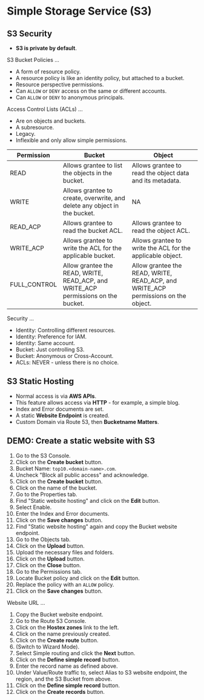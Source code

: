 # Simple Storage Service (S3)

## S3 Security

* **S3 is private by default**.

S3 Bucket Policies ...

* A form of resource policy.
* A resource policy is like an identity policy, but attached to a bucket.
* Resource perspective permissions.
* Can `ALLOW` or `DENY` access on the same or different accounts.
* Can `ALLOW` or `DENY` to anonymous principals.

Access Control Lists (ACLs) ...

* Are on objects and buckets.
* A subresource.
* Legacy.
* Inflexible and only allow simple permissions.

| Permission | Bucket | Object |
|----------------|--------|--------|
| READ | Allows grantee to list the objects in the bucket. | Allows grantee to read the object data and its metadata. |
| WRITE | Allows grantee to create, overwrite, and delete any object in the bucket. | NA |
| READ_ACP | Allows grantee to read the bucket ACL. | Allows grantee to read the object ACL. |
| WRITE_ACP | Allows grantee to write the ACL for the applicable bucket. | Allows grantee to write the ACL for the applicable object. |
| FULL_CONTROL | Allow grantee the READ, WRITE, READ_ACP, and WRITE_ACP permissions on the bucket. |  Allow grantee the READ, WRITE, READ_ACP, and WRITE_ACP permissions on the object. |

Security ...

* Identity: Controlling different resources.
* Identity: Preference for IAM.
* Identity: Same account.
* Bucket: Just controlling S3.
* Bucket: Anonymous or Cross-Account.
* ACLs: NEVER - unless there is no choice.

## S3 Static Hosting

* Normal access is via **AWS APIs**.
* This feature allows access via **HTTP** - for example, a simple blog.
* Index and Error documents are set.
* A static **Website Endpoint** is created.
* Custom Domain via Route 53, then **Bucketname Matters**.

## DEMO: Create a static website with S3

1. Go to the S3 Console.
2. Click on the **Create bucket** button.
3. Bucket Name: `top10.<domain-name>.com`.
4. Uncheck "Block all public access" and acknowledge.
5. Click on the **Create bucket** button.
6. Click on the name of the bucket.
7. Go to the Properties tab.
8. Find "Static website hosting" and click on the **Edit** button.
9. Select Enable.
10. Enter the Index and Error documents.
11. Click on the **Save changes** button.
12. Find "Static website hosting" again and copy the Bucket website endpoint.
13. Go to the Objects tab.
14. Click on the **Upload** button.
15. Upload the necessary files and folders.
16. Click on the **Upload** button.
17. Click on the **Close** button.
18. Go to the Permissions tab.
19. Locate Bucket policy and click on the **Edit** button.
20. Replace the policy with an `ALLOW` policy.
21. Click on the **Save changes** button.

Website URL ...

1. Copy the Bucket website endpoint.
2. Go to the Route 53 Console.
3. Click on the **Hostex zones** link to the left.
4. Click on the name previously created.
5. Click on the **Create route** button.
6. (Switch to Wizard Mode).
7. Select Simple routing and click the **Next** button.
8. Click on the **Define simple record** button.
9. Enter the record name as defined above.
10. Under Value/Route traffic to, select Alias to S3 website endpoint, the region, and the S3 Bucket from above.
11. Click on the **Define simple record** button.
12. Click on the **Create records** button.
